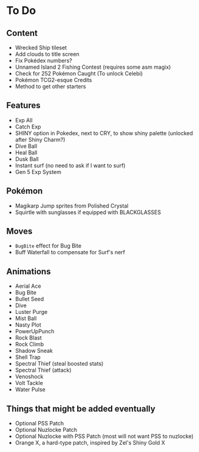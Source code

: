 # To Do


## Content

- Wrecked Ship tileset
- Add clouds to title screen
- Fix Pokédex numbers?
- Unnamed Island 2 Fishing Contest (requires some asm magix)
- Check for 252 Pokémon Caught (To unlock Celebi)
- Pokémon TCG2-esque Credits
- Method to get other starters

## Features

- Exp All
- Catch Exp
- SHINY option in Pokedex, next to CRY, to show shiny palette (unlocked after Shiny Charm?)
- Dive Ball
- Heal Ball
- Dusk Ball
- Instant surf (no need to ask if I want to surf)
- Gen 5 Exp System

## Pokémon

- Magikarp Jump sprites from Polished Crystal
- Squirtle with sunglasses if equipped with BLACKGLASSES

## Moves

- `BugBite` effect for Bug Bite
- Buff Waterfall to compensate for Surf's nerf

## Animations

- Aerial Ace
- Bug Bite
- Bullet Seed
- Dive
- Luster Purge
- Mist Ball
- Nasty Plot
- PowerUpPunch
- Rock Blast
- Rock Climb
- Shadow Sneak
- Shell Trap
- Spectral Thief (steal boosted stats)
- Spectral Thief (attack)
- Venoshock
- Volt Tackle
- Water Pulse

## Things that might be added eventually

- Optional PSS Patch
- Optional Nuzlocke Patch
- Optional Nuzlocke with PSS Patch (most will not want PSS to nuzlocke)
- Orange X, a hard-type patch, inspired by Zel's Shiny Gold X